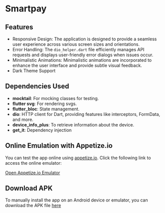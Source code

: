 # Smartpay

## Features

- Responsive Design: The application is designed to provide a seamless user experience across various screen sizes and orientations.
- Error Handling: The `dio_helper.dart` file efficiently manages API requests and displays user-friendly error dialogs when issues occur.
- Minimalistic Animations: Minimalistic animations are incorporated to enhance the user interface and provide subtle visual feedback.
- Dark Theme Support

## Dependencies Used

- **mocktail**: For mocking classes for testing.
- **flutter svg**: For rendering svgs.
- **flutter_bloc**: State management.
- **dio**: HTTP client for Dart, providing features like interceptors, FormData, and more.
- **device_info_plus**: To retrieve information about the device.
- **get_it**: Dependency injection


## Online Emulation with Appetize.io

You can test the app online using [appetize.io](https://appetize.io/). Click the following link to access the online emulator:

[Open Appetize.io Emulator](https://)

## Download APK

To manually install the app on an Android device or emulator, you can download the APK file [here](https://)


